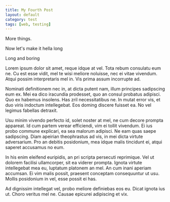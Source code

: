 ```yaml
---
title: My Fourth Post
layout: default
category: test
tags: [web, testing]
---
```

More things.

Now let's make it hella long

Long and boring

Lorem ipsum dolor sit amet, reque idque at vel. Tota rebum consulatu eum ne. Cu est esse vidit, mel te wisi meliore noluisse, nec ei vitae vivendum. Atqui possim interpretaris mel in. Vis prima assum incorrupte ad.

Nominati definitionem nec in, at dicta putent nam, illum principes sadipscing eum ex. Mei ea dico iracundia prodesset, quo an consul probatus adipisci. Quo ex habemus insolens. Has zril necessitatibus ne. In mutat error vis, et duo viris indoctum intellegebat. Eos doming discere fuisset ea. No vel legimus fabellas detraxit.

Usu minim vivendo perfecto id, solet noster at mel, ne cum decore prompta appareat. Id cum partem verear efficiendi, vim ei tollit vivendum. Ei ius probo commune explicari, ea sea malorum adipisci. Ne eam quas saepe sadipscing. Diam apeirian theophrastus ad vis, in mei dicta virtute adversarium. Pro an debitis posidonium, mea idque malis tincidunt ei, atqui saperet accusamus no eum.

In his enim eleifend euripidis, an pri scripta persecuti reprimique. Vel ut dolorem facilisi ullamcorper, sit ea viderer prompta. Ignota virtute intellegebat mea eu, luptatum platonem an mel. An cum inani aperiam accumsan. Ei vim malis possit, praesent conceptam consequuntur ut usu. Mollis posidonium in vel, esse possit ei has.

Ad dignissim intellegat vel, probo meliore definiebas eos eu. Dicat ignota ius ut. Choro veritus mel ne. Causae epicurei adipiscing et vix.
